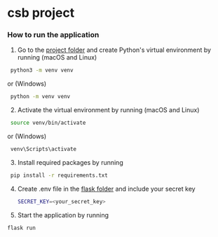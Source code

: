 # csb project

### How to run the application

1. Go to the [project folder](https://github.com/janikakalliokoski/csb/tree/main/flask) and create Python's virtual environment by running (macOS and Linux)
  ```bash
   python3 -m venv venv
  ```
  or (Windows)
  ```bash
   python -m venv venv
  ```
2. Activate the virtual environment by running (macOS and Linux)
  ```bash
   source venv/bin/activate
  ```
  or (Windows)
  ```bash
   venv\Scripts\activate
  ```
3. Install required packages by running
  ```bash
   pip install -r requirements.txt
  ```
4. Create .env file in the [flask folder](https://github.com/janikakalliokoski/csb/tree/main/flask) and include your secret key
   ```bash
   SECRET_KEY=<your_secret_key>
   ```
6. Start the application by running
  ```bash
  flask run
  ```
